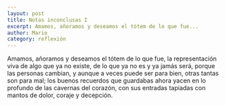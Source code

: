 ```yaml
---
layout: post
title: Notas inconclusas I
excerpt: Amamos, añoramos y deseamos el tótem de lo que fue...
author: Mario
category: reflexión
---
```


Amamos, añoramos y deseamos el tótem de lo que fue, la representación viva de algo que ya no existe, de lo que ya no es y ya jamás será, porque las personas cambian, y aunque a veces puede ser para bien, otras tantas son para mal; los buenos recuerdos que guardabas ahora yacen en lo profundo de las cavernas del corazón, con sus entradas tapiadas con mantos de dolor, coraje y decepción.

